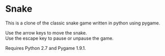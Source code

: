 Snake
=====

This is a clone of the classic snake game written in python using pygame.

Use the arrow keys to move the snake.  
Use the escape key to pause or unpause the game.

Requires Python 2.7 and Pygame 1.9.1.
